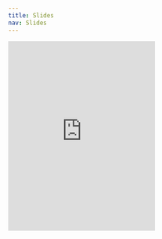 ```yaml
---
title: Slides
nav: Slides
---
```



<iframe src="https://docs.google.com/presentation/d/e/2PACX-1vTpfwtKc_qehFJTzLg79W82NB0_NVi_pE8cHxVKHnppHM72ot2i6b068ROkiiqqwWISGQbDJ9sgefFX/embed?start=false&loop=false&delayms=3000" max-width="75%" height="386" frameborder="0" allowfullscreen="allowfullscreen"></iframe>

